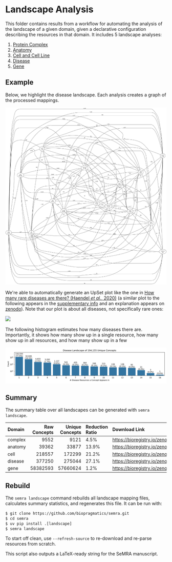 # Landscape Analysis

This folder contains results from a workflow for automating the analysis of the
landscape of a given domain, given a declarative configuration describing the
resources in that domain. It includes 5 landscape analyses:

<ol>
<li><a href="complex/">Protein Complex</a></li>
<li><a href="anatomy/">Anatomy</a></li>
<li><a href="cell/">Cell and Cell Line</a></li>
<li><a href="disease/">Disease</a></li>
<li><a href="gene/">Gene</a></li>
</ol>

## Example

Below, we highlight the disease landscape. Each analysis creates a graph of the
processed mappings.

![](disease/processed_graph.svg)

We're able to automatically generate an UpSet plot like the one in
[How many rare diseases are there? (Haendel _et al._, 2020)](https://doi.org/10.1038/d41573-019-00180-y)
(a similar plot to the following appears in the
[supplementary info](https://media.nature.com/original/magazine-assets/d41573-019-00180-y/17308594)
and an explanation appears on [zenodo](https://zenodo.org/records/3478576)).
Note that our plot is about all diseases, not specifically rare ones:

![](disease/processed_landscape_upset.svg)

The following histogram estimates how many diseases there are. Importantly, it
shows how many show up in a single resource, how many show up in all resources,
and how many show up in a few

![](disease/processed_landscape_histogram.svg)

## Summary

The summary table over all landscapes can be generated with `semra landscape`.

| Domain  | Raw Concepts | Unique Concepts | Reduction Ratio | Download Link                                 |
| :------ | -----------: | --------------: | :-------------- | :-------------------------------------------- |
| complex |         9552 |            9121 | 4.5%            | https://bioregistry.io/zenodo.record:11091422 |
| anatomy |        39362 |           33877 | 13.9%           | https://bioregistry.io/zenodo.record:11091803 |
| cell    |       218557 |          172299 | 21.2%           | https://bioregistry.io/zenodo.record:11091581 |
| disease |       377250 |          275044 | 27.1%           | https://bioregistry.io/zenodo.record:11091886 |
| gene    |     58382593 |        57660624 | 1.2%            | https://bioregistry.io/zenodo.record:11092013 |

## Rebuild

The `semra landscape` command rebuilds all landscape mapping files, calculates
summary statistics, and regenerates this file. It can be run with:

```console
$ git clone https://github.com/biopragmatics/semra.git
$ cd semra
$ uv pip install .[landscape]
$ semra landscape
```

To start off clean, use `--refresh-source` to re-download and re-parse resources
from scratch.

This script also outputs a LaTeX-ready string for the SeMRA manuscript.
